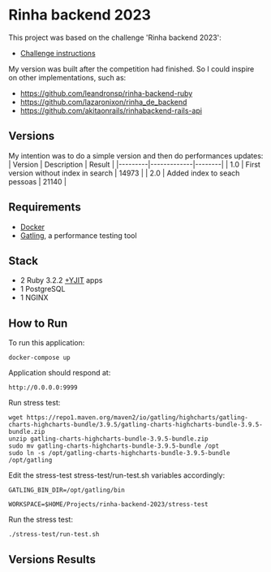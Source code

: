 # Rinha backend 2023
This project was based on the challenge 'Rinha backend 2023':
 - [Challenge instructions](https://github.com/zanfranceschi/rinha-de-backend-2023-q3/blob/main/INSTRUCOES.md)

My version was built after the competition had finished. So I could inspire on other implementations, such as:
 - https://github.com/leandronsp/rinha-backend-ruby
 - https://github.com/lazaronixon/rinha_de_backend
 - https://github.com/akitaonrails/rinhabackend-rails-api

## Versions
My intention was to do a simple version and then do performances updates:
| Version | Description | Result |
|---------|-------------|--------|
|  1.0    | First version without index in search |  14973 |
|  2.0    | Added index to seach pessoas |  21140 |


## Requirements

* [Docker](https://docs.docker.com/get-docker/)
* [Gatling](https://gatling.io/open-source/), a performance testing tool

## Stack

* 2 Ruby 3.2.2 [+YJIT](https://shopify.engineering/ruby-yjit-is-production-ready) apps
* 1 PostgreSQL
* 1 NGINX


## How to Run

To run this application:

    docker-compose up

Application should respond at:

    http://0.0.0.0:9999


Run stress test:

    wget https://repo1.maven.org/maven2/io/gatling/highcharts/gatling-charts-highcharts-bundle/3.9.5/gatling-charts-highcharts-bundle-3.9.5-bundle.zip
    unzip gatling-charts-highcharts-bundle-3.9.5-bundle.zip
    sudo mv gatling-charts-highcharts-bundle-3.9.5-bundle /opt
    sudo ln -s /opt/gatling-charts-highcharts-bundle-3.9.5-bundle /opt/gatling

Edit the stress-test stress-test/run-test.sh variables accordingly:

    GATLING_BIN_DIR=/opt/gatling/bin

    WORKSPACE=$HOME/Projects/rinha-backend-2023/stress-test

Run the stress test:

    ./stress-test/run-test.sh


## Versions Results
